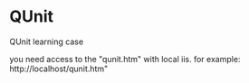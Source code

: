 # QUnit
QUnit learning case

you need access to the "qunit.htm" with local iis. for example: http://localhost/qunit.htm"
